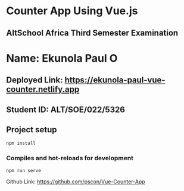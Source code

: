 # Counter App Using Vue.js

## AltSchool Africa Third Semester Examination

# Name: Ekunola Paul O

## Deployed Link: https://ekunola-paul-vue-counter.netlify.app


## Student ID: ALT/SOE/022/5326

## Project setup

```
npm install
```

### Compiles and hot-reloads for development

```
npm run serve
```

Github Link: https://github.com/pscon/Vue-Counter-App
